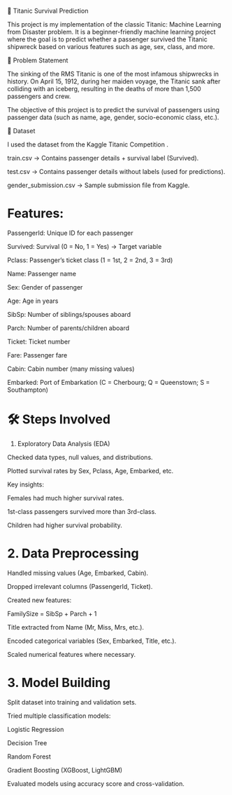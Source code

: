 🚢 Titanic Survival Prediction

This project is my implementation of the classic Titanic: Machine Learning from Disaster problem. It is a beginner-friendly machine learning project where the goal is to predict whether a passenger survived the Titanic shipwreck based on various features such as age, sex, class, and more.

📌 Problem Statement

The sinking of the RMS Titanic is one of the most infamous shipwrecks in history.
On April 15, 1912, during her maiden voyage, the Titanic sank after colliding with an iceberg, resulting in the deaths of more than 1,500 passengers and crew.

The objective of this project is to predict the survival of passengers using passenger data (such as name, age, gender, socio-economic class, etc.).

📂 Dataset

I used the dataset from the Kaggle Titanic Competition
.

train.csv → Contains passenger details + survival label (Survived).

test.csv → Contains passenger details without labels (used for predictions).

gender_submission.csv → Sample submission file from Kaggle.

# Features:

PassengerId: Unique ID for each passenger

Survived: Survival (0 = No, 1 = Yes) → Target variable

Pclass: Passenger’s ticket class (1 = 1st, 2 = 2nd, 3 = 3rd)

Name: Passenger name

Sex: Gender of passenger

Age: Age in years

SibSp: Number of siblings/spouses aboard

Parch: Number of parents/children aboard

Ticket: Ticket number

Fare: Passenger fare

Cabin: Cabin number (many missing values)

Embarked: Port of Embarkation (C = Cherbourg; Q = Queenstown; S = Southampton)

# 🛠️ Steps Involved
1. Exploratory Data Analysis (EDA)

Checked data types, null values, and distributions.

Plotted survival rates by Sex, Pclass, Age, Embarked, etc.

Key insights:

Females had much higher survival rates.

1st-class passengers survived more than 3rd-class.

Children had higher survival probability.

# 2. Data Preprocessing

Handled missing values (Age, Embarked, Cabin).

Dropped irrelevant columns (PassengerId, Ticket).

Created new features:

FamilySize = SibSp + Parch + 1

Title extracted from Name (Mr, Miss, Mrs, etc.).

Encoded categorical variables (Sex, Embarked, Title, etc.).

Scaled numerical features where necessary.

# 3. Model Building

Split dataset into training and validation sets.

Tried multiple classification models:

Logistic Regression

Decision Tree

Random Forest

Gradient Boosting (XGBoost, LightGBM)

Evaluated models using accuracy score and cross-validation.
